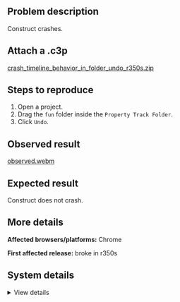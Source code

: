 ## Problem description

Construct crashes.

## Attach a .c3p

[crash_timeline_behavior_in_folder_undo_r350s.zip](https://github.com/WilsonPercival/WilsonPercival/files/12063757/crash_timeline_behavior_in_folder_undo_r350s.zip)

## Steps to reproduce

1. Open a project.
2. Drag the `fun` folder inside the `Property Track Folder`.
3. Click `Undo`.

## Observed result

[observed.webm](https://github.com/WilsonPercival/WilsonPercival/assets/91274932/7cc0f992-07a7-4bee-afa0-f3aca1c99604)

## Expected result

Construct does not crash.

## More details



**Affected browsers/platforms:** Chrome

**First affected release:** broke in r350s

## System details

<details><summary>View details</summary>

Error report information
Type: unhandled rejection
Reason: Error: Cannot read properties of undefined (reading 'get') @ TypeError: Cannot read properties of undefined (reading 'get') at b0 (https://editor.construct.net/r350/components/bars/timelineBar/timelineBar.js:11:386) at window.Jb.r6.$Ia (https://editor.construct.net/r350/components/bars/timelineBar/timelineBar.js:388:497) at W0a.AWb.nf (https://editor.construct.net/r350/projectResources.js:1982:475) at self.ka.CWb.nf (https://editor.construct.net/r350/projectResources.js:1900:408) at window.yc.Gh (https://editor.construct.net/r350/projectResources.js:1904:319) at d.Gh (https://editor.construct.net/r350/projectResources.js:1778:440) at https://editor.construct.net/r350/main.js:2932:9 at window.rjb.Gh (https://editor.construct.net/r350/main.js:2932:60)
Stack: TypeError: Cannot read properties of undefined (reading 'get') at b0 (https://editor.construct.net/r350/components/bars/timelineBar/timelineBar.js:11:386) at window.Jb.r6.$Ia (https://editor.construct.net/r350/components/bars/timelineBar/timelineBar.js:388:497) at W0a.AWb.nf (https://editor.construct.net/r350/projectResources.js:1982:475) at self.ka.CWb.nf (https://editor.construct.net/r350/projectResources.js:1900:408) at window.yc.Gh (https://editor.construct.net/r350/projectResources.js:1904:319) at d.Gh (https://editor.construct.net/r350/projectResources.js:1778:440) at https://editor.construct.net/r350/main.js:2932:9 at window.rjb.Gh (https://editor.construct.net/r350/main.js:2932:60)
Construct version: r350
URL: https://editor.construct.net/
Date: Sun Jul 16 2023 13:09:09 GMT+0300 (Восточная Европа, летнее время)
Uptime: 19.7 s

Platform information
Product: Construct 3 r350 (stable)
Browser: Chrome 114.0.5735.199
Browser engine: Chromium
Context: browser
Operating system: Windows 11
Device type: desktop
Device pixel ratio: 1.5
Logical CPU cores: 16
Approx. device memory: 8 GB
User agent: Mozilla/5.0 (Windows NT 10.0; Win64; x64) AppleWebKit/537.36 (KHTML, like Gecko) Chrome/114.0.0.0 Safari/537.36
Language setting: en-US

WebGL information
Version string: WebGL 2.0 (OpenGL ES 3.0 Chromium)
Numeric version: 2
Supports NPOT textures: yes
Supports GPU profiling: no
Supports highp precision: yes
Vendor: Google Inc. (AMD)
Renderer: ANGLE (AMD, AMD Radeon(TM) Graphics Direct3D11 vs_5_0 ps_5_0, D3D11)
Major performance caveat: no
Maximum texture size: 16384
Point size range: 1 to 1024
Extensions: EXT_color_buffer_float, EXT_color_buffer_half_float, EXT_disjoint_timer_query_webgl2, EXT_float_blend, EXT_texture_compression_bptc, EXT_texture_compression_rgtc, EXT_texture_filter_anisotropic, EXT_texture_norm16, KHR_parallel_shader_compile, OES_draw_buffers_indexed, OES_texture_float_linear, OVR_multiview2, WEBGL_compressed_texture_s3tc, WEBGL_compressed_texture_s3tc_srgb, WEBGL_debug_renderer_info, WEBGL_debug_shaders, WEBGL_lose_context, WEBGL_multi_draw, WEBGL_provoking_vertex

</details>
